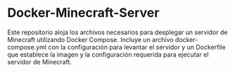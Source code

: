 # Docker-Minecraft-Server
Este repositorio aloja los archivos necesarios para desplegar un servidor de Minecraft utilizando Docker Compose. Incluye un archivo docker-compose.yml con la configuración para levantar el servidor y un Dockerfile que establece la imagen y la configuración requerida para ejecutar el servidor de Minecraft.
